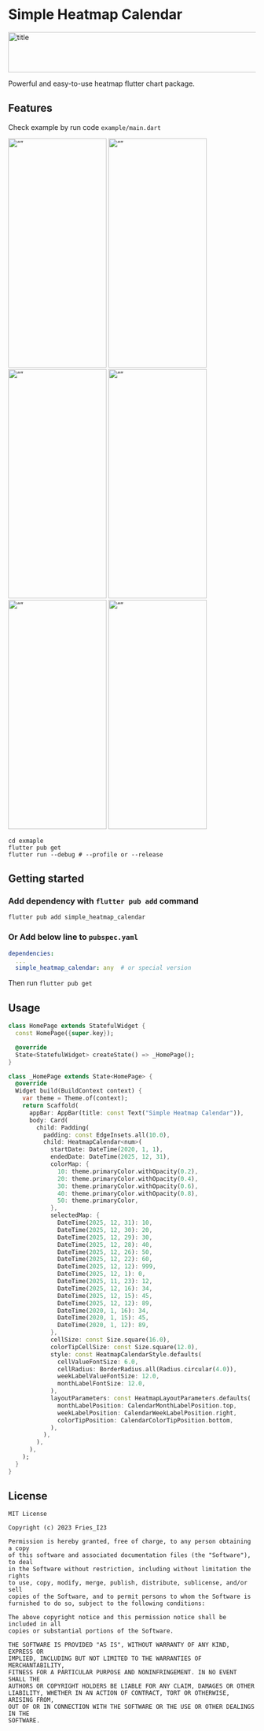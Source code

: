 # Simple Heatmap Calendar

<img src="https://user-images.githubusercontent.com/20661034/224279041-833335b9-70c5-41b9-826b-0214ac525b6b.png" alt= "title" width="600" height="82">

Powerful and easy-to-use heatmap flutter chart package.

## Features

Check example by run code `example/main.dart`

<img src="https://user-images.githubusercontent.com/20661034/224278286-08dde6be-2e6d-4f9e-a732-07add1842c6c.gif" alt= “” width="200" height="466">
<img src="https://user-images.githubusercontent.com/20661034/224278425-5ea1b21f-290c-44d1-8e92-e919ef1fc82e.gif" alt= “” width="200" height="466">
<img src="https://user-images.githubusercontent.com/20661034/224278429-7cf7c8cb-2f55-4cae-b71a-cdbc1a4342be.gif" alt= “” width="200" height="466">

<img src="https://user-images.githubusercontent.com/20661034/224278619-21b04340-2d74-48cc-a0c5-06c67f35cf47.gif" alt= “” width="200" height="466">
<img src="https://user-images.githubusercontent.com/20661034/224278631-2855d819-f51e-451a-aaf1-b0e2d18507db.gif" alt= “” width="200" height="466">
<img src="https://user-images.githubusercontent.com/20661034/224278416-37524f10-08b9-4c51-aa19-5e52f0d69e38.gif" alt= “” width="200" height="466">



```shell
cd exmaple
flutter pub get
flutter run --debug # --profile or --release
```
## Getting started

### Add dependency with `flutter pub add` command

```shell
flutter pub add simple_heatmap_calendar
```

### **Or** Add below line to `pubspec.yaml `

```yaml
dependencies:
  ...
  simple_heatmap_calendar: any  # or special version

```

Then run `flutter pub get`

## Usage

```Dart
class HomePage extends StatefulWidget {
  const HomePage({super.key});

  @override
  State<StatefulWidget> createState() => _HomePage();
}

class _HomePage extends State<HomePage> {
  @override
  Widget build(BuildContext context) {
    var theme = Theme.of(context);
    return Scaffold(
      appBar: AppBar(title: const Text("Simple Heatmap Calendar")),
      body: Card(
        child: Padding(
          padding: const EdgeInsets.all(10.0),
          child: HeatmapCalendar<num>(
            startDate: DateTime(2020, 1, 1),
            endedDate: DateTime(2025, 12, 31),
            colorMap: {
              10: theme.primaryColor.withOpacity(0.2),
              20: theme.primaryColor.withOpacity(0.4),
              30: theme.primaryColor.withOpacity(0.6),
              40: theme.primaryColor.withOpacity(0.8),
              50: theme.primaryColor,
            },
            selectedMap: {
              DateTime(2025, 12, 31): 10,
              DateTime(2025, 12, 30): 20,
              DateTime(2025, 12, 29): 30,
              DateTime(2025, 12, 28): 40,
              DateTime(2025, 12, 26): 50,
              DateTime(2025, 12, 22): 60,
              DateTime(2025, 12, 12): 999,
              DateTime(2025, 12, 1): 0,
              DateTime(2025, 11, 23): 12,
              DateTime(2025, 12, 16): 34,
              DateTime(2025, 12, 15): 45,
              DateTime(2025, 12, 12): 89,
              DateTime(2020, 1, 16): 34,
              DateTime(2020, 1, 15): 45,
              DateTime(2020, 1, 12): 89,
            },
            cellSize: const Size.square(16.0),
            colorTipCellSize: const Size.square(12.0),
            style: const HeatmapCalendarStyle.defaults(
              cellValueFontSize: 6.0,
              cellRadius: BorderRadius.all(Radius.circular(4.0)),
              weekLabelValueFontSize: 12.0,
              monthLabelFontSize: 12.0,
            ),
            layoutParameters: const HeatmapLayoutParameters.defaults(
              monthLabelPosition: CalendarMonthLabelPosition.top,
              weekLabelPosition: CalendarWeekLabelPosition.right,
              colorTipPosition: CalendarColorTipPosition.bottom,
            ),
          ),
        ),
      ),
    );
  }
}

```


## License

```text
MIT License

Copyright (c) 2023 Fries_I23

Permission is hereby granted, free of charge, to any person obtaining a copy
of this software and associated documentation files (the "Software"), to deal
in the Software without restriction, including without limitation the rights
to use, copy, modify, merge, publish, distribute, sublicense, and/or sell
copies of the Software, and to permit persons to whom the Software is
furnished to do so, subject to the following conditions:

The above copyright notice and this permission notice shall be included in all
copies or substantial portions of the Software.

THE SOFTWARE IS PROVIDED "AS IS", WITHOUT WARRANTY OF ANY KIND, EXPRESS OR
IMPLIED, INCLUDING BUT NOT LIMITED TO THE WARRANTIES OF MERCHANTABILITY,
FITNESS FOR A PARTICULAR PURPOSE AND NONINFRINGEMENT. IN NO EVENT SHALL THE
AUTHORS OR COPYRIGHT HOLDERS BE LIABLE FOR ANY CLAIM, DAMAGES OR OTHER
LIABILITY, WHETHER IN AN ACTION OF CONTRACT, TORT OR OTHERWISE, ARISING FROM,
OUT OF OR IN CONNECTION WITH THE SOFTWARE OR THE USE OR OTHER DEALINGS IN THE
SOFTWARE.

```